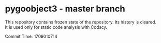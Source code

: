 # pygoobject3 - master branch

This repository contains frozen state of the repository.
Its history is cleared. It is used only for static code
analysis with Codacy.

Commit Time: 1709010714